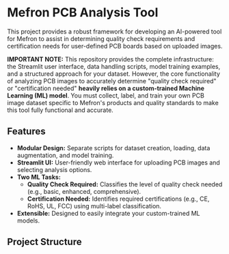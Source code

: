 # Mefron PCB Analysis Tool

This project provides a robust framework for developing an AI-powered tool for Mefron to assist in determining quality check requirements and certification needs for user-defined PCB boards based on uploaded images.

**IMPORTANT NOTE:**
This repository provides the complete infrastructure: the Streamlit user interface, data handling scripts, model training examples, and a structured approach for your dataset. However, the core functionality of analyzing PCB images to accurately determine "quality check required" or "certification needed" **heavily relies on a custom-trained Machine Learning (ML) model**. You must collect, label, and train your own PCB image dataset specific to Mefron's products and quality standards to make this tool fully functional and accurate.

## Features

*   **Modular Design:** Separate scripts for dataset creation, loading, data augmentation, and model training.
*   **Streamlit UI:** User-friendly web interface for uploading PCB images and selecting analysis options.
*   **Two ML Tasks:**
    *   **Quality Check Required:** Classifies the level of quality check needed (e.g., basic, enhanced, comprehensive).
    *   **Certification Needed:** Identifies required certifications (e.g., CE, RoHS, UL, FCC) using multi-label classification.
*   **Extensible:** Designed to easily integrate your custom-trained ML models.

## Project Structure
